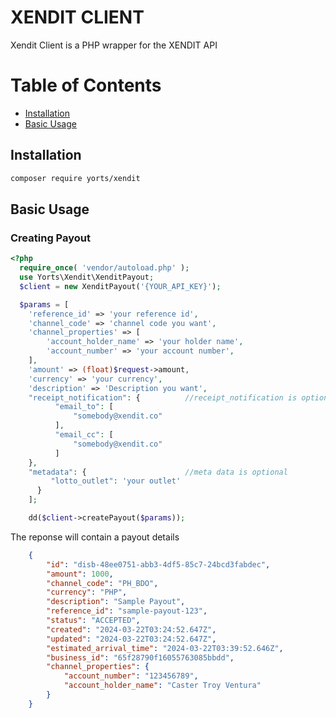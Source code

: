 # XENDIT CLIENT
Xendit Client is a PHP wrapper for the XENDIT API

# Table of Contents
- [Installation](#installation)
- [Basic Usage](#basic-usage)

## Installation
```sh
composer require yorts/xendit
```
## Basic Usage

### Creating Payout
```php
<?php
  require_once( 'vendor/autoload.php' );
  use Yorts\Xendit\XenditPayout;
  $client = new XenditPayout('{YOUR_API_KEY}');

  $params = [
    'reference_id' => 'your reference id',
    'channel_code' => 'channel code you want',
    'channel_properties' => [
        'account_holder_name' => 'your holder name',
        'account_number' => 'your account number',
    ],
    'amount' => (float)$request->amount,
    'currency' => 'your currency',
    'description' => 'Description you want',
    "receipt_notification": {          //receipt_notification is optional
          "email_to": [
              "somebody@xendit.co"
          ],
          "email_cc": [
              "somebody@xendit.co"
          ]
    },
    "metadata": {                      //meta data is optional
         "lotto_outlet": 'your outlet' 
      }
    ];

    dd($client->createPayout($params));
```
The reponse will contain a payout details
```json
    {
        "id": "disb-48ee0751-abb3-4df5-85c7-24bcd3fabdec",
        "amount": 1000,
        "channel_code": "PH_BDO",
        "currency": "PHP",
        "description": "Sample Payout",
        "reference_id": "sample-payout-123",
        "status": "ACCEPTED",
        "created": "2024-03-22T03:24:52.647Z",
        "updated": "2024-03-22T03:24:52.647Z",
        "estimated_arrival_time": "2024-03-22T03:39:52.646Z",
        "business_id": "65f28790f16055763085bbdd",
        "channel_properties": {
            "account_number": "123456789",
            "account_holder_name": "Caster Troy Ventura"
        }
    }

```

